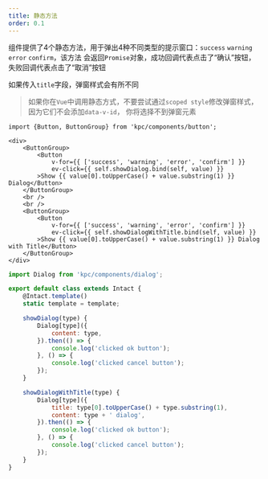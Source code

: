 ```yaml
---
title: 静态方法
order: 0.1
---
```


组件提供了4个静态方法，用于弹出4种不同类型的提示窗口：`success` `warning` `error` `confirm`，该方法
会返回`Promise`对象，成功回调代表点击了“确认”按钮，失败回调代表点击了“取消”按钮

如果传入`title`字段，弹窗样式会有所不同

> 如果你在`Vue`中调用静态方式，不要尝试通过`scoped style`修改弹窗样式，因为它们不会添加`data-v-id`，
> 你将选择不到弹窗元素

```vdt
import {Button, ButtonGroup} from 'kpc/components/button';

<div>
    <ButtonGroup>
        <Button 
            v-for={{ ['success', 'warning', 'error', 'confirm'] }}
            ev-click={{ self.showDialog.bind(self, value) }}
        >Show {{ value[0].toUpperCase() + value.substring(1) }} Dialog</Button>
    </ButtonGroup>
    <br />
    <br />
    <ButtonGroup>
        <Button 
            v-for={{ ['success', 'warning', 'error', 'confirm'] }}
            ev-click={{ self.showDialogWithTitle.bind(self, value) }}
        >Show {{ value[0].toUpperCase() + value.substring(1) }} Dialog with Title</Button>
    </ButtonGroup>
</div>
```

```js
import Dialog from 'kpc/components/dialog';

export default class extends Intact {
    @Intact.template()
    static template = template;

    showDialog(type) {
        Dialog[type]({
            content: type,
        }).then(() => {
            console.log('clicked ok button');
        }, () => {
            console.log('clicked cancel button');
        });
    }

    showDialogWithTitle(type) {
        Dialog[type]({
            title: type[0].toUpperCase() + type.substring(1),
            content: type + ' dialog',
        }).then(() => {
            console.log('clicked ok button');
        }, () => {
            console.log('clicked cancel button');
        });
    }
}
```
